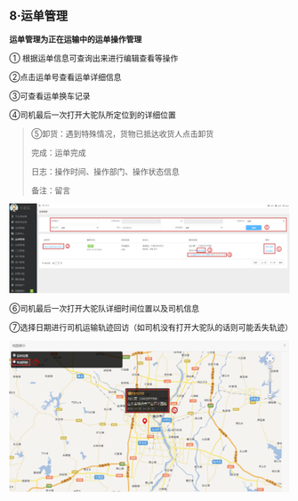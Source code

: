 ## **8·运单管理**

**运单管理为正在运输中的运单操作管理**

① 根据运单信息可查询出来进行编辑查看等操作

②点击运单号查看运单详细信息

③可查看运单换车记录

④司机最后一次打开大驼队所定位到的详细位置

> ⑤卸货：遇到特殊情况，货物已抵达收货人点击卸货
> 
> 完成：运单完成
> 
> 日志：操作时间、操作部门、操作状态信息
> 
> 备注：留言

![](/assets/QQ截图20161025132037.png)

⑥司机最后一次打开大驼队详细时间位置以及司机信息

⑦选择日期进行司机运输轨迹回访（如司机没有打开大驼队的话则可能丢失轨迹）

![](/assets/QQ截图20161025144158.png)

